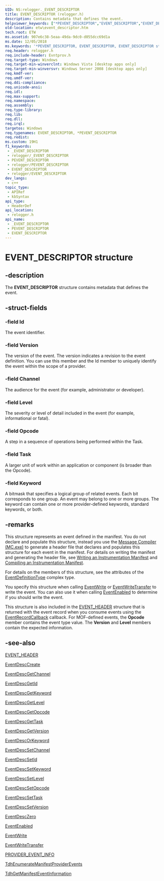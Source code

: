 ```yaml
---
UID: NS:relogger._EVENT_DESCRIPTOR
title: EVENT_DESCRIPTOR (relogger.h)
description: Contains metadata that defines the event.
helpviewer_keywords: ["*PEVENT_DESCRIPTOR","EVENT_DESCRIPTOR","EVENT_DESCRIPTOR structure [ETW]","PCEVENT_DESCRIPTOR","PCEVENT_DESCRIPTOR structure pointer [ETW]","PEVENT_DESCRIPTOR","PEVENT_DESCRIPTOR structure pointer [ETW]","_EVENT_DESCRIPTOR","base.event_descriptor","etw.event_descriptor","relogger/EVENT_DESCRIPTOR","relogger/PCEVENT_DESCRIPTOR","relogger/PEVENT_DESCRIPTOR"]
old-location: etw\event_descriptor.htm
tech.root: ETW
ms.assetid: 907e6c38-5eaa-49da-9dc0-d055dcc69d1a
ms.date: 12/05/2018
ms.keywords: '*PEVENT_DESCRIPTOR, EVENT_DESCRIPTOR, EVENT_DESCRIPTOR structure [ETW], PCEVENT_DESCRIPTOR, PCEVENT_DESCRIPTOR structure pointer [ETW], PEVENT_DESCRIPTOR, PEVENT_DESCRIPTOR structure pointer [ETW], _EVENT_DESCRIPTOR, base.event_descriptor, etw.event_descriptor, relogger/EVENT_DESCRIPTOR, relogger/PCEVENT_DESCRIPTOR, relogger/PEVENT_DESCRIPTOR'
req.header: relogger.h
req.include-header: Evntprov.h
req.target-type: Windows
req.target-min-winverclnt: Windows Vista [desktop apps only]
req.target-min-winversvr: Windows Server 2008 [desktop apps only]
req.kmdf-ver: 
req.umdf-ver: 
req.ddi-compliance: 
req.unicode-ansi: 
req.idl: 
req.max-support: 
req.namespace: 
req.assembly: 
req.type-library: 
req.lib: 
req.dll: 
req.irql: 
targetos: Windows
req.typenames: EVENT_DESCRIPTOR, *PEVENT_DESCRIPTOR
req.redist: 
ms.custom: 19H1
f1_keywords:
 - _EVENT_DESCRIPTOR
 - relogger/_EVENT_DESCRIPTOR
 - PEVENT_DESCRIPTOR
 - relogger/PEVENT_DESCRIPTOR
 - EVENT_DESCRIPTOR
 - relogger/EVENT_DESCRIPTOR
dev_langs:
 - c++
topic_type:
 - APIRef
 - kbSyntax
api_type:
 - HeaderDef
api_location:
 - relogger.h
api_name:
 - _EVENT_DESCRIPTOR
 - PEVENT_DESCRIPTOR
 - EVENT_DESCRIPTOR
---
```


# EVENT_DESCRIPTOR structure


## -description

The <b>EVENT_DESCRIPTOR</b> structure contains metadata that defines the event.

## -struct-fields

### -field Id

The event identifier.

### -field Version

The version of the event. The version indicates a revision to the event definition. You can use this member and the Id member to uniquely identify the event within the scope of a provider.

### -field Channel

The audience for the event (for example, administrator or developer).

### -field Level

The severity or level of detail included in the event (for example, informational or fatal).

### -field Opcode

A step in a sequence of operations being performed within the Task.

### -field Task

A larger unit of work within an application or component (is broader than the Opcode).

### -field Keyword

A bitmask that specifies a logical group of related events. Each bit corresponds to one group. An event may belong to one or more groups. The keyword can contain one or more provider-defined keywords, standard keywords, or both.

## -remarks

This structure represents an event defined in the manifest. You do not declare and populate this structure, instead you use the <a href="/windows/desktop/WES/message-compiler--mc-exe-">Message Compiler (MC.exe)</a> to generate a header file that declares and populates this structure for each event in the manifest. For details on writing the manifest and generating the header file, see <a href="/windows/desktop/WES/writing-an-instrumentation-manifest">Writing an Instrumentation Manifest</a> and <a href="/windows/desktop/WES/compiling-an-instrumentation-manifest">Compiling an Instrumentation Manifest</a>.

For details on the members of this structure, see the attributes of the <a href="/windows/desktop/WES/eventmanifestschema-eventdefinitiontype-complextype">EventDefinitionType</a> complex type. 

 You specify this structure when calling <a href="/windows/desktop/api/evntprov/nf-evntprov-eventwrite">EventWrite</a> or <a href="/windows/desktop/api/evntprov/nf-evntprov-eventwritetransfer">EventWriteTransfer</a> to write the event. You can also use it when calling <a href="/windows/desktop/api/evntprov/nf-evntprov-eventenabled">EventEnabled</a> to determine if you should write the event.

This structure is also included in the <a href="/windows/desktop/api/evntcons/ns-evntcons-event_header">EVENT_HEADER</a> structure that is returned with the event record when you consume events using the <a href="/windows/desktop/ETW/eventrecordcallback">EventRecordCallback</a> callback. For MOF-defined events, the <b>Opcode</b> member contains the event type value. The <b>Version</b> and <b>Level</b> members contain the expected information.

## -see-also

<a href="/windows/desktop/api/evntcons/ns-evntcons-event_header">EVENT_HEADER</a>



<a href="/windows/desktop/api/evntprov/nf-evntprov-eventdesccreate">EventDescCreate</a>



<a href="/windows/desktop/api/evntprov/nf-evntprov-eventdescgetchannel">EventDescGetChannel</a>



<a href="/windows/desktop/api/evntprov/nf-evntprov-eventdescgetid">EventDescGetId</a>



<a href="/windows/desktop/api/evntprov/nf-evntprov-eventdescgetkeyword">EventDescGetKeyword</a>



<a href="/windows/desktop/api/evntprov/nf-evntprov-eventdescgetlevel">EventDescGetLevel</a>



<a href="/windows/desktop/api/evntprov/nf-evntprov-eventdescgetopcode">EventDescGetOpcode</a>



<a href="/windows/desktop/api/evntprov/nf-evntprov-eventdescgettask">EventDescGetTask</a>



<a href="/windows/desktop/api/evntprov/nf-evntprov-eventdescgetversion">EventDescGetVersion</a>



<a href="/windows/desktop/api/evntprov/nf-evntprov-eventdescorkeyword">EventDescOrKeyword</a>



<a href="/windows/desktop/api/evntprov/nf-evntprov-eventdescsetchannel">EventDescSetChannel</a>



<a href="/windows/desktop/api/evntprov/nf-evntprov-eventdescsetid">EventDescSetId</a>



<a href="/windows/desktop/api/evntprov/nf-evntprov-eventdescsetkeyword">EventDescSetKeyword</a>



<a href="/windows/desktop/api/evntprov/nf-evntprov-eventdescsetlevel">EventDescSetLevel</a>



<a href="/windows/desktop/api/evntprov/nf-evntprov-eventdescsetopcode">EventDescSetOpcode</a>



<a href="/windows/desktop/api/evntprov/nf-evntprov-eventdescsettask">EventDescSetTask</a>



<a href="/windows/desktop/api/evntprov/nf-evntprov-eventdescsetversion">EventDescSetVersion</a>



<a href="/windows/desktop/api/evntprov/nf-evntprov-eventdesczero">EventDescZero</a>



<a href="/windows/desktop/api/evntprov/nf-evntprov-eventenabled">EventEnabled</a>



<a href="/windows/desktop/api/evntprov/nf-evntprov-eventwrite">EventWrite</a>



<a href="/windows/desktop/api/evntprov/nf-evntprov-eventwritetransfer">EventWriteTransfer</a>



<a href="/windows/desktop/api/tdh/ns-tdh-provider_event_info">PROVIDER_EVENT_INFO</a>



<a href="/windows/desktop/api/tdh/nf-tdh-tdhenumeratemanifestproviderevents">TdhEnumerateManifestProviderEvents</a>



<a href="/windows/desktop/api/tdh/nf-tdh-tdhgetmanifesteventinformation">TdhGetManifestEventInformation</a>

